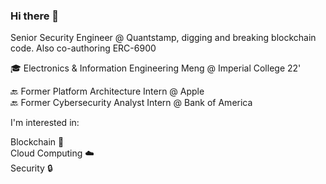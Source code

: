 ### Hi there 👋

Senior Security Engineer @ Quantstamp, digging and breaking blockchain code. Also co-authoring ERC-6900

🎓 Electronics & Information Engineering Meng @ Imperial College 22'

🔙 Former Platform Architecture Intern @ Apple\
🔙 Former Cybersecurity Analyst Intern @ Bank of America

I'm interested in:

Blockchain 🚀\
Cloud Computing ☁️\
Security 🔒


